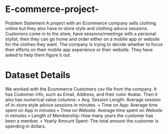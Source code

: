 # E-commerce-project-
Problem Statement
A project with an Ecommerce company sells clothing online but they also have in-store style and clothing advice sessions. Customers come in to the store, have sessions/meetings with a personal stylist, then they can go home and order either on a mobile app or website for the clothes they want. The company is trying to decide whether to focus their efforts on their mobile app experience or their website. They have asked to help them figure it out. 
# Dataset Details
We worked with the Ecommerce Customers csv file from the company. It has Customer info, such as Email, Address, and their color Avatar. Then it also has numerical value columns:
•	Avg. Session Length: Average session of in-store style advice sessions in minutes.
•	Time on App: Average time spent on App in minutes
•	Time on Website: Average time spent on Website in minutes
•	Length of Membership: How many years the customer has been a member.
•	Yearly Amount Spent: The total amount the customer is spending in dollars.
